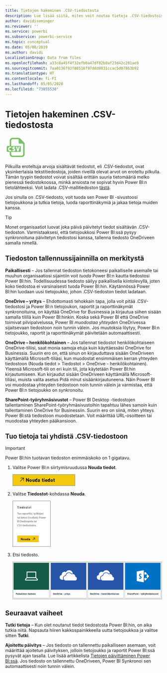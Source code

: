 ```yaml
---
title: Tietojen hakeminen .CSV-tiedostosta
description: Lue lisää siitä, miten voit noutaa tietoja .CSV-tiedostoista Power BI:hin
author: davidiseminger
ms.reviewer: ''
ms.service: powerbi
ms.subservice: powerbi-service
ms.topic: conceptual
ms.date: 05/08/2019
ms.author: davidi
LocalizationGroup: Data from files
ms.openlocfilehash: a33c8a45f4f32efb0a47df82b8af23d42c281ae9
ms.sourcegitcommit: 7aa0136f93f88516f97ddd8031ccac5d07863b92
ms.translationtype: HT
ms.contentlocale: fi-FI
ms.lasthandoff: 05/05/2020
ms.locfileid: "73855538"
---
```

# <a name="get-data-from-comma-separated-value-csv-files"></a>Tietojen hakeminen .CSV-tiedostosta
![](media/service-comma-separated-value-files/csv_icon.png)

Pilkuilla eroteltuja arvoja sisältävät tiedostot, eli .CSV-tiedostot, ovat yksinkertaisia tekstitiedostoja, joiden riveillä olevat arvot on eroteltu pilkulla. Tämän tyypin tiedostot voivat sisältää erittäin suuria tietomääriä melko pienessä tiedostokoossa, minkä ansiosta ne sopivat hyvin Power BI:n tietolähteeksi. Voit ladata .CSV-mallitiedoston [tästä](https://go.microsoft.com/fwlink/?LinkID=619356).

Jos sinulla on .CSV-tiedosto, voit tuoda sen Power BI -sivustoosi tietojoukkona ja tutkia tietoja, luoda raporttinäkymiä ja jakaa tietoja muiden kanssa.

>[!TIP]
>Monet organisaatiot luovat joka päivä päivitetyt tiedot sisältävän .CSV-tiedoston. Varmistaaksesi, että tietojoukkosi Power BI:ssä pysyy synkronoituna päivitetyn tiedostosi kanssa, tallenna tiedosto OneDriveen samalla nimellä.

## <a name="where-your-file-is-saved-makes-a-difference"></a>Tiedoston tallennussijainnilla on merkitystä
**Paikallisesti** – Jos tallennat tiedoston tietokoneesi paikalliselle asemalle tai muuhun organisaatiosi sijaintiin voit *tuoda* Power BI:n kautta tiedostosi Power BI:hin. Todellisuudessa tiedosto säilyy paikallisella kiintolevyllä, joten koko tiedostoa ei varsinaisesti tuoda Power BI:hin. Käytännössä Power BI:hin luodaan uusi tietojoukko, johon .CSV-tiedoston tiedot ladataan.

**OneDrive – yritys** – Ehdottomasti tehokkain tapa, jolla voit pitää .CSV-tiedostosi ja Power BI:n tietojoukon, raportit ja raporttinäkymät synkronoituina, on käyttää OneDrive for Businessia ja kirjautua siihen sisään samalla tilillä kuin Power BI:hinkin. Koska sekä Power BI että OneDrive toimivat pilvipalvelussa, Power BI *muodostaa yhteyden* OneDrivessa sijaitsevaan tiedostoon noin tunnin välein. Jos muutoksia löytyy, Power BI:n tietojoukko, raportit ja raporttinäkymät päivitetään automaattisesti.

**OneDrive – henkilökohtainen** – Jos tallennat tiedostot henkilökohtaiseen OneDrive-tiliisi, saat monia samoja etuja kuin käyttäessäsi OneDrive for Businessia. Suurin ero on, että sinun on kirjauduttava sisään OneDriveen käyttämällä Microsoft-tiliäsi, kun muodostat ensimmäisen kerran yhteyden tiedostoon (Nouda tiedot > Tiedostot > OneDrive - henkilökohtainen). Yleensä Microsoft-tili on eri kuin tili, jota käytetään Power BI:hin kirjautumiseen. Kun kirjaudut sisään OneDriveen käyttämällä Microsoft-tiliäsi, muista valita asetus Pidä minut sisäänkirjautuneena. Näin Power BI voi muodostaa yhteyden tiedostoon noin tunnin välein ja varmistaa, että Power BI:n tietojoukko on synkronoitu.

**SharePoint-työryhmäsivustot** – Power BI Desktop -tiedostojen tallentaminen SharePoint-työryhmäsivustoihin tapahtuu lähes samoin kuin tallentaminen OneDrive for Businessiin. Suurin ero on siinä, miten yhteys Power BI:stä tiedostoon muodostetaan. Voit määrittää URL-osoitteen tai muodostaa yhteyden pääkansioon.

## <a name="import-or-connect-to-a-csv-file"></a>Tuo tietoja tai yhdistä .CSV-tiedostoon
>[!IMPORTANT]
>Power BI:hin tuotavan tiedoston enimmäiskoko on 1 gigatavu.

1. Valitse Power BI:n siirtymisruudussa **Nouda tiedot**.
   
   ![](media/service-comma-separated-value-files/csv_get_data_button.png)
2. Valitse **Tiedostot**-kohdassa **Nouda**.
   
   ![](media/service-comma-separated-value-files/csv_files_get.png)
3. Etsi tiedosto.
   
   ![](media/service-comma-separated-value-files/csv_find_your_file.png)

## <a name="next-steps"></a>Seuraavat vaiheet
**Tutki tietoja** – Kun olet noutanut tiedot tiedostosta Power BI:hin, on aika tutkia niitä. Napsauta hiiren kakkospainikkeella uutta tietojoukkoa ja valitse sitten **Tutki**.

**Ajoitettu päivitys** – Jos tiedosto on tallennettu paikalliseen asemaan, voit määrittää ajoitetun päivityksen, jolloin tietojoukko ja raportit Power BI:ssä pysyvät ajan tasalla. Lue lisää artikkelista [Tietojen päivittäminen Power BI:ssä](refresh-data.md). Jos tiedosto on tallennettu OneDriveen, Power BI Synkronoi sen automaattisesti noin tunnin välein.

